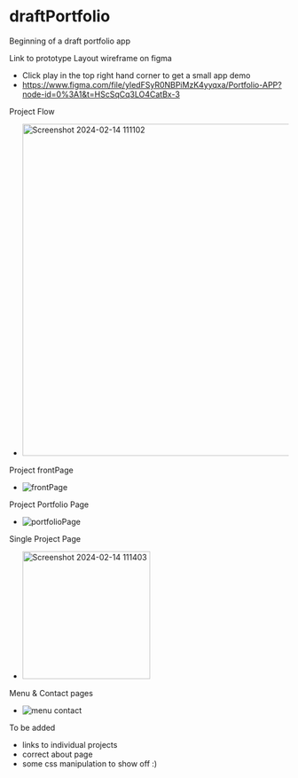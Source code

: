 # draftPortfolio
Beginning of a draft portfolio app

Link to prototype Layout wireframe on figma
- Click play in the top right hand corner to get a small app demo
- https://www.figma.com/file/yledFSyR0NBPiMzK4yyqxa/Portfolio-APP?node-id=0%3A1&t=HScSqCq3LO4CatBx-3

Project Flow
 - <img width="598" alt="Screenshot 2024-02-14 111102" src="https://github.com/Gennifire/draftPortfolio/assets/72698786/40515096-e8a6-4354-b0ce-c18edf78d5db">



Project frontPage
 - ![frontPage](https://user-images.githubusercontent.com/72698786/205440429-e66dc06f-2a62-471e-aab9-845da54e1c97.png)



Project Portfolio Page
- ![portfolioPage](https://user-images.githubusercontent.com/72698786/205440446-5abe83be-10a6-4fc0-ae31-5b16cd6ea611.png)


Single Project Page
 - <img width="230" alt="Screenshot 2024-02-14 111403" src="https://github.com/Gennifire/draftPortfolio/assets/72698786/b5ee59c9-5083-4bbd-bc75-2241f35775f3">




Menu & Contact pages
- ![menu contact](https://user-images.githubusercontent.com/72698786/205440550-d4ecf37a-b318-4ec6-9409-958a1c870ed0.png)


To be added
 - links to individual projects
 - correct about page
 - some css manipulation to show off :)

